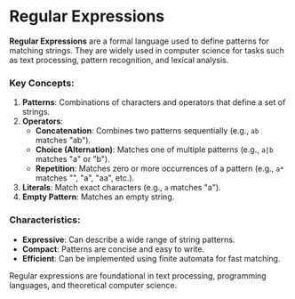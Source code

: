 # Regular Expressions

**Regular Expressions** are a formal language used to define patterns for matching strings. They are widely used in computer science for tasks such as text processing, pattern recognition, and lexical analysis.

### Key Concepts:
1. **Patterns**: Combinations of characters and operators that define a set of strings.
2. **Operators**:
   - **Concatenation**: Combines two patterns sequentially (e.g., `ab` matches "ab").
   - **Choice (Alternation)**: Matches one of multiple patterns (e.g., `a|b` matches "a" or "b").
   - **Repetition**: Matches zero or more occurrences of a pattern (e.g., `a*` matches "", "a", "aa", etc.).
3. **Literals**: Match exact characters (e.g., `a` matches "a").
4. **Empty Pattern**: Matches an empty string.

### Characteristics:
- **Expressive**: Can describe a wide range of string patterns.
- **Compact**: Patterns are concise and easy to write.
- **Efficient**: Can be implemented using finite automata for fast matching.

Regular expressions are foundational in text processing, programming languages, and theoretical computer science.